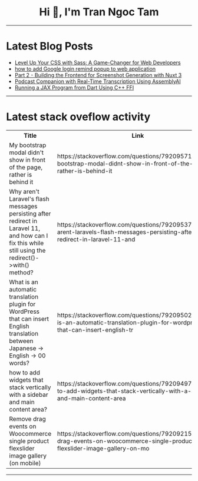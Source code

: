 <h1 align="center">Hi 👋, I'm Tran Ngoc Tam</h1>

---

# Latest Blog Posts 
<!-- BLOG-POST-LIST:START -->
- [Level Up Your CSS with Sass: A Game-Changer for Web Developers](https://dev.to/tharindumadubashna/level-up-your-css-with-sass-a-game-changer-for-web-developers-1i10)
- [how to add Google login remind popup to web application](https://dev.to/fromsian/how-to-add-google-login-remind-popup-to-web-application-4pi8)
- [Part 2 - Building the Frontend for Screenshot Generation with Nuxt 3](https://dev.to/dailysandbox/part-2-building-the-frontend-for-screenshot-generation-with-nuxt-3-35ng)
- [Podcast Companion with Real-Time Transcription Using AssemblyAI](https://dev.to/jaykumar_patel_04ada78d7a/podcast-companion-with-real-time-transcription-using-assemblyai-39ij)
- [Running a JAX Program from Dart Using C++ FFI](https://dev.to/nikl/running-a-jax-program-from-dart-using-c-ffi-45po)
<!-- BLOG-POST-LIST:END -->

---

# Latest stack oveflow activity
<table>
  <tr><th>Title</th><th>Link</th></tr>
  <!-- STACKOVERFLOW:START --><tr><td>My bootstrap modal didn&#39;t show in front of the page, rather is behind it</td><td>https://stackoverflow.com/questions/79209571/my-bootstrap-modal-didnt-show-in-front-of-the-page-rather-is-behind-it</td></tr><tr><td>Why aren&#39;t Laravel&#39;s flash messages persisting after redirect in Laravel 11, and how can I fix this while still using the redirect&lpar;&rpar;-&gt;with&lpar;&rpar; method?</td><td>https://stackoverflow.com/questions/79209537/why-arent-laravels-flash-messages-persisting-after-redirect-in-laravel-11-and</td></tr><tr><td>What is an automatic translation plugin for WordPress that can insert English translation between Japanese -&gt; English -&gt; 00 words?</td><td>https://stackoverflow.com/questions/79209502/what-is-an-automatic-translation-plugin-for-wordpress-that-can-insert-english-tr</td></tr><tr><td>how to add widgets that stack vertically with a sidebar and main content area?</td><td>https://stackoverflow.com/questions/79209497/how-to-add-widgets-that-stack-vertically-with-a-sidebar-and-main-content-area</td></tr><tr><td>Remove drag events on Woocommerce single product flexslider image gallery &lpar;on mobile&rpar;</td><td>https://stackoverflow.com/questions/79209215/remove-drag-events-on-woocommerce-single-product-flexslider-image-gallery-on-mo</td></tr><!-- STACKOVERFLOW:END -->
</table>

---


